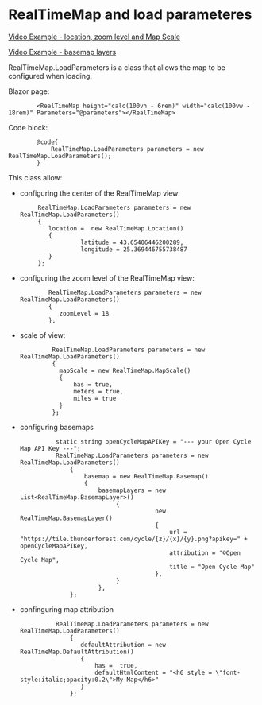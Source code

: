 # RealTimeMap and load parameteres

[Video Example - location, zoom level and Map Scale](https://www.youtube.com/watch?v=zisprc60S88)

[Video Example - basemap layers](https://www.youtube.com/watch?v=2Ut4ugCuCJk&t=221s)

RealTimeMap.LoadParameters is a class that allows the map to be configured when loading. 

Blazor page:

            <RealTimeMap height="calc(100vh - 6rem)" width="calc(100vw - 18rem)" Parameters="@parameters"></RealTimeMap>

Code block:

            @code{
                RealTimeMap.LoadParameters parameters = new RealTimeMap.LoadParameters();
            }

This class allow:

 - configuring the center of the RealTimeMap view:


            RealTimeMap.LoadParameters parameters = new RealTimeMap.LoadParameters()
            {
               location =  new RealTimeMap.Location()
               {
                        latitude = 43.65406446200289,
                        longitude = 25.369446755738487
               }
            };


- configuring the zoom level of the RealTimeMap view:

              RealTimeMap.LoadParameters parameters = new RealTimeMap.LoadParameters()
              {
                 zoomLevel = 18
              };

- scale of view:
  
               RealTimeMap.LoadParameters parameters = new RealTimeMap.LoadParameters()
               {
                 mapScale = new RealTimeMap.MapScale()
                 {
                     has = true,
                     meters = true,
                     miles = true
                 }  
               };


- configuring basemaps


                static string openCycleMapAPIKey = "--- your Open Cycle Map API Key ---";
                RealTimeMap.LoadParameters parameters = new RealTimeMap.LoadParameters()
                    {
                        basemap = new RealTimeMap.Basemap()
                        {
                            basemapLayers = new List<RealTimeMap.BasemapLayer>()
                                 {
                                            new RealTimeMap.BasemapLayer()
                                            {
                                                url = "https://tile.thunderforest.com/cycle/{z}/{x}/{y}.png?apikey=" + openCycleMapAPIKey,
                                                attribution = "©Open Cycle Map",
                                                title = "Open Cycle Map"
                                            },
                                 }
                            },
                    };

- confinguring map attribution


                RealTimeMap.LoadParameters parameters = new RealTimeMap.LoadParameters()
                    {
                       defaultAttribution = new RealTimeMap.DefaultAttribution()
                       {
                           has =  true,
                           defaultHtmlContent = "<h6 style = \"font-style:italic;opacity:0.2\">My Map</h6>"
                       }
                    };
